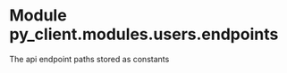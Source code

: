 Module py_client.modules.users.endpoints
========================================
The api endpoint paths stored as constants